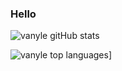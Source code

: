 ### Hello

![vanyle gitHub stats](https://github-readme-stats.vercel.app/api?username=vanyle&show_icons=true)

![vanyle top languages](https://github-readme-stats.vercel.app/api/top-langs/?username=vanyle&layout=compact)]

